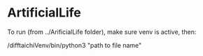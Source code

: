 # ArtificialLife

To run (from ../ArificialLife folder), make sure venv is active, then:

/difftaichiVenv/bin/python3 "path to file name"